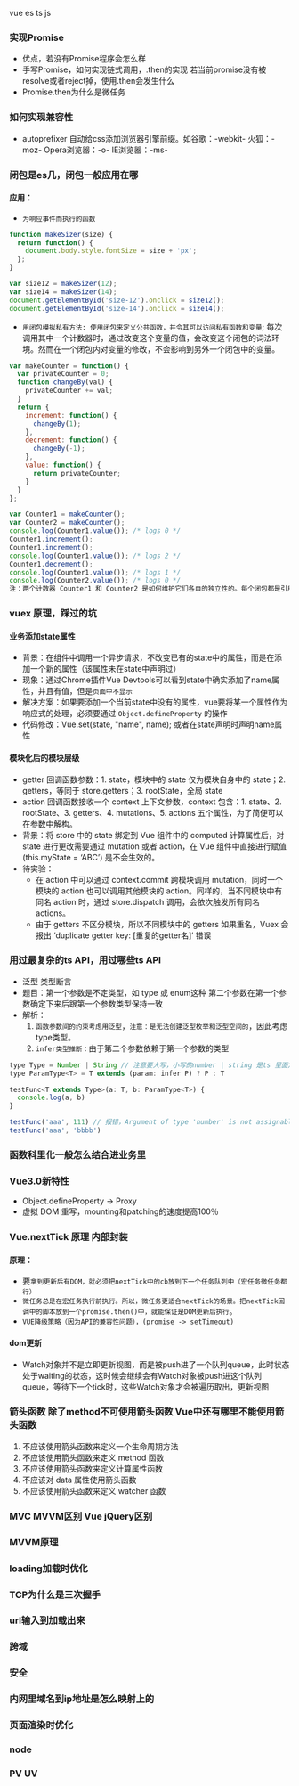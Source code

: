vue   es  ts  js

### 实现Promise
- 优点，若没有Promise程序会怎么样
- 手写Promise，如何实现链式调用，.then的实现   若当前promise没有被resolve或者reject掉，使用.then会发生什么
- Promise.then为什么是微任务

### 如何实现兼容性
- autoprefixer 自动给css添加浏览器引擎前缀。如谷歌：-webkit- 火狐：-moz- Opera浏览器：-o- IE浏览器：-ms-

### 闭包是es几，闭包一般应用在哪
#### 应用：
- `为响应事件而执行的函数`
```js
function makeSizer(size) {
  return function() {
    document.body.style.fontSize = size + 'px';
  };
}

var size12 = makeSizer(12);
var size14 = makeSizer(14);
document.getElementById('size-12').onclick = size12();
document.getElementById('size-14').onclick = size14();

```
- `用闭包模拟私有方法: 使用闭包来定义公共函数，并令其可以访问私有函数和变量`; 每次调用其中一个计数器时，通过改变这个变量的值，会改变这个闭包的词法环境。然而在一个闭包内对变量的修改，不会影响到另外一个闭包中的变量。
```js
var makeCounter = function() {
  var privateCounter = 0;
  function changeBy(val) {
    privateCounter += val;
  }
  return {
    increment: function() {
      changeBy(1);
    },
    decrement: function() {
      changeBy(-1);
    },
    value: function() {
      return privateCounter;
    }
  }  
};

var Counter1 = makeCounter();
var Counter2 = makeCounter();
console.log(Counter1.value()); /* logs 0 */
Counter1.increment();
Counter1.increment();
console.log(Counter1.value()); /* logs 2 */
Counter1.decrement();
console.log(Counter1.value()); /* logs 1 */
console.log(Counter2.value()); /* logs 0 */
注：两个计数器 Counter1 和 Counter2 是如何维护它们各自的独立性的。每个闭包都是引用自己词法作用域内的变量 privateCounter
```

### vuex 原理，踩过的坑
#### 业务添加state属性
- 背景：在组件中调用一个异步请求，不改变已有的state中的属性，而是在添加一个新的属性（该属性未在state中声明过）
- 现象：通过Chrome插件Vue Devtools可以看到state中确实添加了name属性，并且有值，但是`页面中不显示`
- 解决方案：如果要添加一个当前state中没有的属性，vue要将某一个属性作为响应式的处理，必须要通过 `Object.defineProperty` 的操作
- 代码修改：Vue.set(state, "name", name); 或者在state声明时声明name属性
#### 模块化后的模块层级
- getter 回调函数参数：1. state，模块中的 state 仅为模块自身中的 state；2. getters，等同于 store.getters；3. rootState，全局 state
- action 回调函数接收一个 context 上下文参数，context 包含：1. state、2. rootState、3. getters、4. mutations、5. actions 五个属性，为了简便可以在参数中解构。
- 背景：将 store 中的 state 绑定到 Vue 组件中的 computed 计算属性后，对 state 进行更改需要通过 mutation 或者 action，在 Vue 组件中直接进行赋值 (this.myState = ‘ABC’) 是不会生效的。
- 待实验：
  - 在 action 中可以通过 context.commit 跨模块调用 mutation，同时一个模块的 action 也可以调用其他模块的 action。同样的，当不同模块中有同名 action 时，通过 store.dispatch 调用，会依次触发所有同名 actions。
  - 由于 getters 不区分模块，所以不同模块中的 getters 如果重名，Vuex 会报出 ‘duplicate getter key: [重复的getter名]‘ 错误

### 用过最复杂的ts API，用过哪些ts API
- 泛型  类型断言  
- 题目：第一个参数是不定类型，如 type 或 enum这种  第二个参数在第一个参数确定下来后跟第一个参数类型保持一致
- 解析：
  1. `函数参数间的约束考虑用泛型`，`注意：是无法创建泛型枚举和泛型空间的`，因此考虑type类型。
  2. `infer类型推断：`由于第二个参数依赖于第一个参数的类型
```js
type Type = Number | String // 注意要大写，小写的number | string 是ts 里面定义值类型的，Number和String 是其中的包装对象；定义值的话就必须得一样了
type ParamType<T> = T extends (param: infer P) ? P : T 

testFunc<T extends Type>(a: T, b: ParamType<T>) {
  console.log(a, b)
}

testFunc('aaa', 111) // 报错，Argument of type 'number' is not assignable to parameter of type 'string'.
testFunc('aaa', 'bbbb')
```

### 函数科里化一般怎么结合进业务里

### Vue3.0新特性
- Object.defineProperty -> Proxy
- 虚拟 DOM 重写，mounting和patching的速度提高100％

### Vue.nextTick 原理  内部封装
#### 原理：
- 要`拿到更新后有DOM，就必须把nextTick中的cb放到下一个任务队列中（宏任务微任务都行）`
- `微任务总是在宏任务执行前执行。所以，微任务更适合nextTick的场景。把nextTick回调中的脚本放到一个promise.then()中，就能保证是DOM更新后执行`。
- `VUE降级策略（因为API的兼容性问题），(promise -> setTimeout)`

#### dom更新
- Watch对象并不是立即更新视图，而是被push进了一个队列queue，此时状态处于waiting的状态，这时候会继续会有Watch对象被push进这个队列queue，等待下一个tick时，这些Watch对象才会被遍历取出，更新视图

### 箭头函数  除了method不可使用箭头函数  Vue中还有哪里不能使用箭头函数
1. 不应该使用箭头函数来定义一个生命周期方法
2. 不应该使用箭头函数来定义 method 函数
3. 不应该使用箭头函数来定义计算属性函数
4. 不应该对 data 属性使用箭头函数
5. 不应该使用箭头函数来定义 watcher 函数



### MVC MVVM区别   Vue jQuery区别


### MVVM原理


### loading加载时优化


### TCP为什么是三次握手


### url输入到加载出来


### 跨域 


### 安全


### 内网里域名到ip地址是怎么映射上的

### 页面渲染时优化

### node

### PV UV
